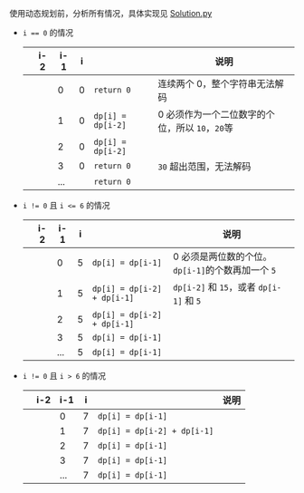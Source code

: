 使用动态规划前，分析所有情况，具体实现见 [Solution.py](./Solution.py)

- `i == 0` 的情况

  |     | i-2 | i-1 | i   |                   | 说明                                            |
  | --- | --- | --- | --- | ----------------- | ----------------------------------------------- |
  |     |     | 0   | 0   | `return 0`        | 连续两个 0，整个字符串无法解码                  |
  |     |     | 1   | 0   | `dp[i] = dp[i-2]` | 0 必须作为一个二位数字的个位，所以 `10`，`20`等 |
  |     |     | 2   | 0   | `dp[i] = dp[i-2]` |                                                 |
  |     |     | 3   | 0   | `return 0`        | `30` 超出范围，无法解码                         |
  |     |     | ... |     | `return 0`        |                                                 |

- `i != 0` 且 `i <= 6` 的情况

  |     | i-2 | i-1 | i   |                             | 说明                                              |
  | --- | --- | --- | --- | --------------------------- | ------------------------------------------------- |
  |     |     | 0   | 5   | `dp[i] = dp[i-1]`           | 0 必须是两位数的个位。`dp[i-1]`的个数再加一个 `5` |
  |     |     | 1   | 5   | `dp[i] = dp[i-2] + dp[i-1]` | `dp[i-2]` 和 `15`，或者 `dp[i-1]` 和 `5`          |
  |     |     | 2   | 5   | `dp[i] = dp[i-2] + dp[i-1]` |                                                   |
  |     |     | 3   | 5   | `dp[i] = dp[i-1]`           |                                                   |
  |     |     | ... | 5   | `dp[i] = dp[i-1]`           |                                                   |

- `i != 0` 且 `i > 6` 的情况

  |     | i-2 | i-1 | i   |                             | 说明 |
  | --- | --- | --- | --- | --------------------------- | ---- |
  |     |     | 0   | 7   | `dp[i] = dp[i-1]`           |      |
  |     |     | 1   | 7   | `dp[i] = dp[i-2] + dp[i-1]` |      |
  |     |     | 2   | 7   | `dp[i] = dp[i-1]`           |      |
  |     |     | 3   | 7   | `dp[i] = dp[i-1]`           |      |
  |     |     | ... | 7   | `dp[i] = dp[i-1]`           |      |
